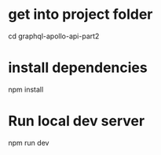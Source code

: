 # get into project folder

cd graphql-apollo-api-part2

# install dependencies

 npm install

# Run local dev server

npm run dev